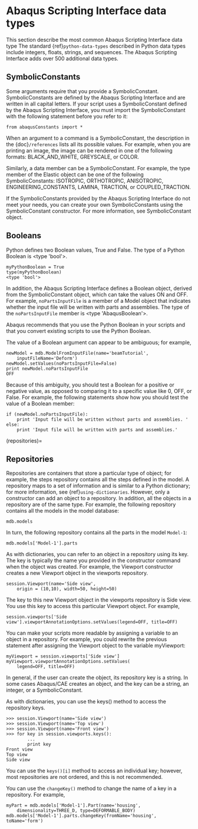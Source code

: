 # Abaqus Scripting Interface data types

This section describe the most common Abaqus Scripting Interface data type The standard {ref}`python-data-types` described in Python data types include integers, floats, strings, and sequences. The Abaqus Scripting Interface adds over 500 additional data types.

## SymbolicConstants

Some arguments require that you provide a SymbolicConstant. SymbolicConstants are defined by the Abaqus Scripting Interface and are written in all capital letters. If your script uses a SymbolicConstant defined by the Abaqus Scripting Interface, you must import the SymbolicConstant with the following statement before you refer to it:

```python2
from abaqusConstants import *
```

When an argument to a command is a SymbolicConstant, the description in the {doc}`/references` lists all its possible values. For example, when you are printing an image, the image can be rendered in one of the following formats: BLACK_AND_WHITE, GREYSCALE, or COLOR.

Similarly, a data member can be a SymbolicConstant. For example, the type member of the Elastic object can be one of the following SymbolicConstants: ISOTROPIC, ORTHOTROPIC, ANISOTROPIC, ENGINEERING_CONSTANTS, LAMINA, TRACTION, or COUPLED_TRACTION.

If the SymbolicConstants provided by the Abaqus Scripting Interface do not meet your needs, you can create your own SymbolicConstants using the SymbolicConstant constructor. For more information, see SymbolicConstant object.

## Booleans

Python defines two Boolean values, True and False. The type of a Python Boolean is \<type 'bool'>.

```python2
myPythonBoolean = True
type(myPythonBoolean)
<type 'bool'>
```

In addition, the Abaqus Scripting Interface defines a Boolean object, derived from the SymbolicConstant object, which can take the values ON and OFF. For example, `noPartsInputFile` is a member of a Model object that indicates whether the input file will be written with parts and assemblies. The type of the `noPartsInputFile` member is \<type 'AbaqusBoolean'>.

Abaqus recommends that you use the Python Boolean in your scripts and that you convert existing scripts to use the Python Boolean.

The value of a Boolean argument can appear to be ambiguous; for example,

```python2
newModel = mdb.ModelFromInputFile(name='beamTutorial',
    inputFileName='Deform')
newModel.setValues(noPartsInputFile=False)
print newModel.noPartsInputFile
OFF
```

Because of this ambiguity, you should test a Boolean for a positive or negative value, as opposed to comparing it to a specific value like 0, OFF, or False. For example, the following statements show how you should test the value of a Boolean member:

```python2
if (newModel.noPartsInputFile):
    print 'Input file will be written without parts and assemblies. '
else:
    print 'Input file will be written with parts and assemblies.'
```

(repositories)=

## Repositories

Repositories are containers that store a particular type of object; for example, the steps repository contains all the steps defined in the model. A repository maps to a set of information and is similar to a Python dictionary; for more information, see {ref}`using-dictionaries`. However, only a constructor can add an object to a repository. In addition, all the objects in a repository are of the same type. For example, the following repository contains all the models in the model database:

```python2
mdb.models
```

In turn, the following repository contains all the parts in the model `Model-1`:

```python2
mdb.models['Model-1'].parts
```

As with dictionaries, you can refer to an object in a repository using its key. The key is typically the name you provided in the constructor command when the object was created. For example, the Viewport constructor creates a new Viewport object in the viewports repository.

```python2
session.Viewport(name='Side view',
    origin = (10,10), width=50, height=50)
```

The key to this new Viewport object in the viewports repository is Side view. You use this key to access this particular Viewport object. For example,

```python2
session.viewports['Side view'].viewportAnnotationOptions.setValues(legend=OFF, title=OFF)
```

You can make your scripts more readable by assigning a variable to an object in a repository. For example, you could rewrite the previous statement after assigning the Viewport object to the variable myViewport:

```python2
myViewport = session.viewports['Side view']
myViewport.viewportAnnotationOptions.setValues(
    legend=OFF, title=OFF)
```

In general, if the user can create the object, its repository key is a string. In some cases Abaqus/CAE creates an object, and the key can be a string, an integer, or a SymbolicConstant.

As with dictionaries, you can use the keys() method to access the repository keys.

```python2
>>> session.Viewport(name='Side view')
>>> session.Viewport(name='Top view')
>>> session.Viewport(name='Front view')
>>> for key in session.viewports.keys():
        ...
        print key
Front view
Top view
Side view
```

You can use the `keys()[i]` method to access an individual key; however, most repositories are not ordered, and this is not recommended.

You can use the `changeKey()` method to change the name of a key in a repository. For example,

```python2
myPart = mdb.models['Model-1'].Part(name='housing',
    dimensionality=THREE_D, type=DEFORMABLE_BODY)
mdb.models['Model-1'].parts.changeKey(fromName='housing', toName='form')
```
